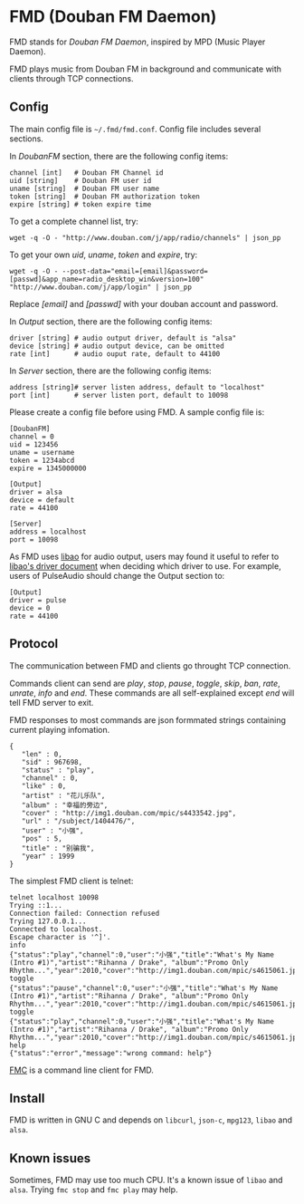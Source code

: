 # FMD (Douban FM Daemon)

FMD stands for *Douban FM Daemon*, inspired by MPD (Music Player Daemon).

FMD plays music from Douban FM in background and communicate with clients through TCP connections.

## Config

The main config file is `~/.fmd/fmd.conf`. Config file includes several sections.

In *DoubanFM* section, there are the following config items:

	channel [int]   # Douban FM Channel id
	uid [string]    # Douban FM user id
    uname [string]  # Douban FM user name
	token [string]  # Douban FM authorization token
	expire [string] # token expire time

To get a complete channel list, try:

	wget -q -O - "http://www.douban.com/j/app/radio/channels" | json_pp

To get your own *uid*, *uname*, *token* and *expire*, try:

	wget -q -O - --post-data="email=[email]&password=[passwd]&app_name=radio_desktop_win&version=100" "http://www.douban.com/j/app/login" | json_pp

Replace *[email]* and *[passwd]* with your douban account and password.

In *Output* section, there are the following config items:

    driver [string] # audio output driver, default is "alsa"
    device [string] # audio output device, can be omitted
    rate [int]      # audio ouput rate, default to 44100

In *Server* section, there are the following config items:

    address [string]# server listen address, default to "localhost"
    port [int]      # server listen port, default to 10098

Please create a config file before using FMD. A sample config file is:

    [DoubanFM]
    channel = 0
    uid = 123456
    uname = username
    token = 1234abcd
    expire = 1345000000

    [Output]
    driver = alsa
    device = default
    rate = 44100

    [Server]
    address = localhost
    port = 10098

As FMD uses [libao](http://xiph.org/ao) for audio output, users may found it
useful to refer to [libao's driver
document](http://www.xiph.org/ao/doc/drivers.html) when deciding which driver to
use. For example, users of PulseAudio should change the Output section to:

    [Output]
    driver = pulse
    device = 0
    rate = 44100

## Protocol

The communication between FMD and clients go throught TCP connection.

Commands client can send are *play*, *stop*, *pause*, *toggle*, *skip*, *ban*, *rate*, *unrate*, *info* and *end*. These commands are all self-explained except *end* will tell FMD server to exit.

FMD responses to most commands are json formmated strings containing current playing infomation.

    {
       "len" : 0,
       "sid" : 967698,
       "status" : "play",
       "channel" : 0,
       "like" : 0,
       "artist" : "花儿乐队",
       "album" : "幸福的旁边",
       "cover" : "http://img1.douban.com/mpic/s4433542.jpg",
       "url" : "/subject/1404476/",
       "user" : "小强",
       "pos" : 5,
       "title" : "别骗我",
       "year" : 1999
    }

The simplest FMD client is telnet:

    telnet localhost 10098
    Trying ::1...
    Connection failed: Connection refused
    Trying 127.0.0.1...
    Connected to localhost.
    Escape character is '^]'.
    info
    {"status":"play","channel":0,"user":"小强","title":"What's My Name (Intro #1)","artist":"Rihanna / Drake", "album":"Promo Only Rhythm...","year":2010,"cover":"http://img1.douban.com/mpic/s4615061.jpg","url":"/subject/5951920/","sid":1561924,"like":0,"pos":107,"len":254}
    toggle
    {"status":"pause","channel":0,"user":"小强","title":"What's My Name (Intro #1)","artist":"Rihanna / Drake", "album":"Promo Only Rhythm...","year":2010,"cover":"http://img1.douban.com/mpic/s4615061.jpg","url":"/subject/5951920/","sid":1561924,"like":0,"pos":111,"len":254}
    toggle
    {"status":"play","channel":0,"user":"小强","title":"What's My Name (Intro #1)","artist":"Rihanna / Drake", "album":"Promo Only Rhythm...","year":2010,"cover":"http://img1.douban.com/mpic/s4615061.jpg","url":"/subject/5951920/","sid":1561924,"like":0,"pos":111,"len":254}
    help
    {"status":"error","message":"wrong command: help"}

[FMC](https://github.com/hzqtc/fmc) is a command line client for FMD.

## Install

FMD is written in GNU C and depends on `libcurl`, `json-c`, `mpg123`, `libao` and `alsa`.

## Known issues

Sometimes, FMD may use too much CPU. It's a known issue of `libao` and `alsa`. Trying `fmc stop` and `fmc play` may help.
